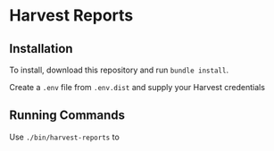 # Harvest Reports

## Installation

To install, download this repository and run `bundle install`.

Create a `.env` file from `.env.dist` and supply your Harvest credentials

## Running Commands

Use `./bin/harvest-reports` to 
